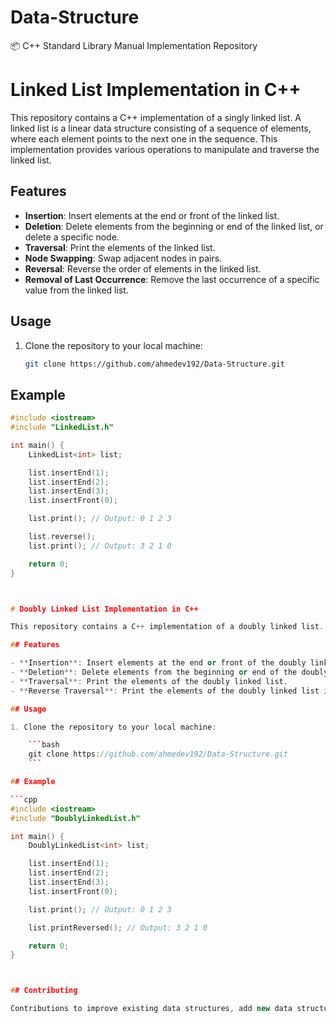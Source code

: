 # Data-Structure
📦 C++ Standard Library Manual Implementation Repository


# Linked List Implementation in C++

This repository contains a C++ implementation of a singly linked list. A linked list is a linear data structure consisting of a sequence of elements, where each element points to the next one in the sequence. This implementation provides various operations to manipulate and traverse the linked list.

## Features

- **Insertion**: Insert elements at the end or front of the linked list.
- **Deletion**: Delete elements from the beginning or end of the linked list, or delete a specific node.
- **Traversal**: Print the elements of the linked list.
- **Node Swapping**: Swap adjacent nodes in pairs.
- **Reversal**: Reverse the order of elements in the linked list.
- **Removal of Last Occurrence**: Remove the last occurrence of a specific value from the linked list.

## Usage

1. Clone the repository to your local machine:

    ```bash
    git clone https://github.com/ahmedev192/Data-Structure.git
    ```


## Example

```cpp
#include <iostream>
#include "LinkedList.h"

int main() {
    LinkedList<int> list;

    list.insertEnd(1);
    list.insertEnd(2);
    list.insertEnd(3);
    list.insertFront(0);

    list.print(); // Output: 0 1 2 3

    list.reverse();
    list.print(); // Output: 3 2 1 0

    return 0;
}



# Doubly Linked List Implementation in C++

This repository contains a C++ implementation of a doubly linked list. A doubly linked list is a linear data structure consisting of a sequence of elements, where each element points to the next one and the previous one in the sequence. This implementation provides various operations to manipulate and traverse the doubly linked list.

## Features

- **Insertion**: Insert elements at the end or front of the doubly linked list.
- **Deletion**: Delete elements from the beginning or end of the doubly linked list, or delete a specific node.
- **Traversal**: Print the elements of the doubly linked list.
- **Reverse Traversal**: Print the elements of the doubly linked list in reverse order.

## Usage

1. Clone the repository to your local machine:

    ```bash
    git clone https://github.com/ahmedev192/Data-Structure.git
    ```

## Example

```cpp
#include <iostream>
#include "DoublyLinkedList.h"

int main() {
    DoublyLinkedList<int> list;

    list.insertEnd(1);
    list.insertEnd(2);
    list.insertEnd(3);
    list.insertFront(0);

    list.print(); // Output: 0 1 2 3

    list.printReversed(); // Output: 3 2 1 0

    return 0;
}



## Contributing

Contributions to improve existing data structures, add new data structures, fix bugs, or enhance documentation are welcome! If you find any issues or have suggestions, feel free to open an issue or submit a pull request.



